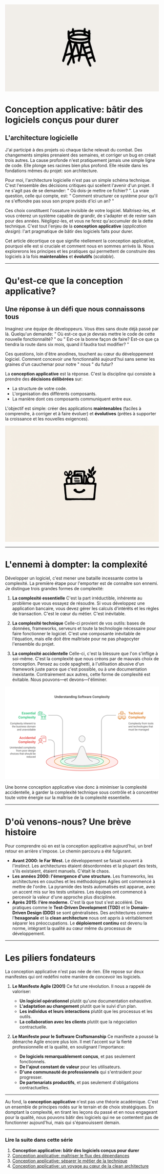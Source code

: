 ![](assets/thumbnail.jpg)

# Conception applicative: bâtir des logiciels conçus pour durer

## L'architecture logicielle

J'ai participé à des projets où chaque tâche relevait du combat. Des changements simples prenaient des semaines, et corriger un bug en créait trois autres. La cause profonde n'est pratiquement jamais une simple ligne de code. Elle plonge ses racines bien plus profond. Elle réside dans les fondations mêmes du projet: son architecture.

Pour moi, l'architecture logicielle n'est pas un simple schéma technique. C'est l'ensemble des décisions critiques qui scellent l'avenir d'un projet. Il ne s'agit pas de se demander: " Où dois-je mettre ce fichier? ". La vraie question, celle qui compte, est: " Comment structurer ce système pour qu'il ne s'effondre pas sous son propre poids d'ici un an? "

Ces choix constituent l'ossature invisible de votre logiciel. Maîtrisez-les, et vous créerez un système capable de grandir, de s'adapter et de rester sain pour des années. Négligez-les, et vous ne ferez qu'accumuler de la dette technique. C'est tout l'enjeu de la **conception applicative** (*application design*): l'art pragmatique de bâtir des logiciels faits pour durer.

Cet article décortique ce que signifie réellement la conception applicative, pourquoi elle est si cruciale et comment nous en sommes arrivés là. Nous explorerons les principes et les pratiques qui permettent de construire des logiciels à la fois **maintenables** et **évolutifs** (*scalable*).

---

# Qu'est-ce que la conception applicative?

## Une réponse à un défi que nous connaissons tous

Imaginez une équipe de développeurs. Vous êtes sans doute déjà passé par là. Quelqu'un demande: " Où est-ce que je devrais mettre le code de cette nouvelle fonctionnalité? " ou " Est-ce la bonne façon de faire? Est-ce que ça tiendra la route dans six mois, quand il faudra tout modifier? "

Ces questions, loin d'être anodines, touchent au cœur du développement logiciel. Comment concevoir une fonctionnalité aujourd'hui sans semer les graines d'un cauchemar pour notre " nous " du futur?

La **conception applicative** est la réponse. C'est la discipline qui consiste à prendre des **décisions délibérées** sur:

- La structure de votre code.
- L'organisation des différents composants.
- La manière dont ces composants communiquent entre eux.

L'objectif est simple: créer des applications **maintenables** (faciles à comprendre, à corriger et à faire évoluer) et **évolutives** (prêtes à supporter la croissance et les nouvelles exigences).

![](assets/application-complexity.jpg)

---

# L'ennemi à dompter: la complexité

Développer un logiciel, c'est mener une bataille incessante contre la complexité. La première étape pour l'emporter est de connaître son ennemi. Je distingue trois grandes formes de complexité:

1. **La complexité essentielle**
    C'est la part irréductible, inhérente au problème que vous essayez de résoudre. Si vous développez une application bancaire, vous devez gérer les calculs d'intérêts et les règles de transaction. C'est le cœur du métier. C'est inévitable.

2. **La complexité technique**
    Celle-ci provient de vos outils: bases de données, frameworks, serveurs et toute la technologie nécessaire pour faire fonctionner le logiciel. C'est une composante inévitable de l'équation, mais elle doit être maîtrisée pour ne pas phagocyter l'ensemble du projet.

3. **La complexité accidentelle**
    Celle-ci, c'est la blessure que l'on s'inflige à soi-même. C'est la complexité que nous créons par de mauvais choix de conception. Pensez au code spaghetti, à l'utilisation abusive d'un framework juste parce que c'est possible, ou à une documentation inexistante. Contrairement aux autres, cette forme de complexité est évitable. Nous pouvons—et devons—l'éliminer.

![](assets/complexity-levels.svg)

Une bonne conception applicative vise donc à minimiser la complexité accidentelle, à garder la complexité technique sous contrôle et à concentrer toute votre énergie sur la maîtrise de la complexité essentielle.

---

# D'où venons-nous? Une brève histoire

Pour comprendre où en est la conception applicative aujourd'hui, un bref retour en arrière s'impose. Le chemin parcouru a été fulgurant.

- **Avant 2000: le Far West.**
    Le développement se faisait souvent à l'instinct. Les architectures étaient désordonnées et la plupart des tests, s'ils existaient, étaient manuels. C'était le chaos.
- **Les années 2000: l'émergence d'une structure.**
    Les frameworks, les architectures en couches et les méthodologies Agiles ont commencé à mettre de l'ordre. La pyramide des tests automatisés est apparue, avec un accent mis sur les tests unitaires. Les équipes ont commencé à percevoir la valeur d'une approche plus disciplinée.
- **Après 2015: l'ère moderne.**
    C'est là que tout s'est accéléré. Des pratiques comme le **Test-Driven Development (TDD)** et le **Domain-Driven Design (DDD)** se sont généralisées. Des architectures comme l'**hexagonale** et la **clean architecture** nous ont appris à véritablement séparer les préoccupations. Le **déploiement continu** est devenu la norme, intégrant la qualité au cœur même du processus de développement.

---

# Les piliers fondateurs

La conception applicative n'est pas née de rien. Elle repose sur deux manifestes qui ont redéfini notre manière de concevoir les logiciels.

1. **Le Manifeste Agile (2001)**
    Ce fut une révolution. Il nous a rappelé de valoriser:
    - **Un logiciel opérationnel** plutôt qu'une documentation exhaustive.
    - **L'adaptation au changement** plutôt que le suivi d'un plan.
    - **Les individus et leurs interactions** plutôt que les processus et les outils.
    - **La collaboration avec les clients** plutôt que la négociation contractuelle.

2. **Le Manifeste pour le Software Craftsmanship**
    Ce manifeste a poussé la démarche Agile encore plus loin. Il met l'accent sur la fierté professionnelle et la qualité, en soulignant l'importance:
    - **De logiciels remarquablement conçus**, et pas seulement fonctionnels.
    - **De l'ajout constant de valeur** pour les utilisateurs.
    - **D'une communauté de professionnels** qui s'entraident pour progresser.
    - **De partenariats productifs**, et pas seulement d'obligations contractuelles.

---

Au fond, la **conception applicative** n'est pas une théorie académique. C'est un ensemble de principes rodés sur le terrain et de choix stratégiques. En domptant la complexité, en tirant les leçons du passé et en nous engageant pour la qualité, nous pouvons bâtir des logiciels qui ne se contentent pas de fonctionner aujourd'hui, mais qui s'épanouissent demain.

---

### Lire la suite dans cette série

1.  **Conception applicative: bâtir des logiciels conçus pour durer**
2.  [Conception applicative: maîtriser le flux des dépendances](https://www.jterrazz.com/articles/10-software-design-1-mastering-dependencies/fr)
3.  [Conception applicative: séparer le métier de la technique](https://www.jterrazz.com/articles/11-software-design-2-hexagonal-architecture/fr)
4.  [Conception applicative: un voyage au cœur de la clean architecture](https://www.jterrazz.com/articles/12-software-design-3-clean-architecture-in-practice/fr)
